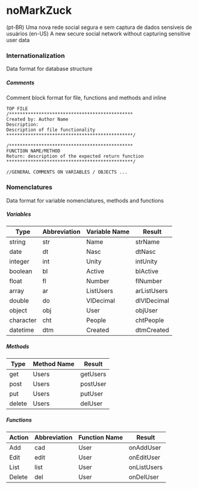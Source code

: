 # noMarkZuck
(pt-BR) Uma nova rede social segura e sem captura de dados sensíveis de usuários
(en-US) A new secure social network without capturing sensitive user data

### Internationalization
Data format for database structure

##### Comments
Comment block format for file, functions and methods and inline

```
TOP FILE
/**********************************************
Created by: Author Name
Description:
Description of file functionality
***********************************************/

/**********************************************
FUNCTION NAME/METHOD
Return: description of the expected return function
***********************************************/

//GENERAL COMMENTS ON VARIABLES / OBJECTS ...
```

### Nomenclatures
Data format for variable nomenclatures, methods and functions

##### Variables
Type | Abbreviation | Variable Name | Result
------------ | -------------  | -------------  | -------------
string | str | Name | strName
date | dt | Nasc | dtNasc
integer | int | Unity | intUnity
boolean | bl | Active | blActive
float | fl | Number | flNumber
array | ar | ListUsers | arListUsers
double | do | VlDecimal | dlVlDecimal
object | obj | User | objUser
character | cht | People | chtPeople
datetime | dtm | Created | dtmCreated

##### Methods
Type | Method Name | Result
------------ | -------------  | -------------
get | Users | getUsers
post | Users | postUser
put | Users | putUser
delete | Users | delUser

##### Functions
Action | Abbreviation | Function Name | Result
------------ | -------------  | -------------  | -------------
Add | cad | User | onAddUser
Edit | edit | User | onEditUser
List | list | User | onListUsers
Delete | del | User | onDelUser
